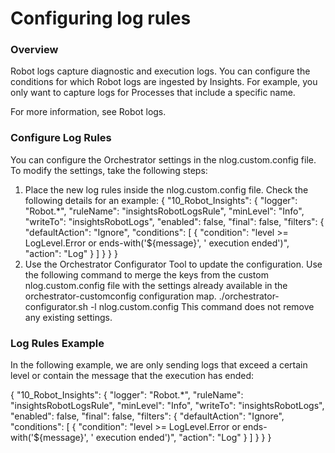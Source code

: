 ﻿# Configuring log rules


### Overview

Robot logs capture diagnostic and execution logs. You can configure the conditions for which Robot logs are ingested by Insights. For example, you only want to capture logs for Processes that include a specific name.

For more information, see Robot logs.


### Configure Log Rules

You can configure the Orchestrator settings in the nlog.custom.config file. To modify the settings, take the following steps:

1. Place the new log rules inside the nlog.custom.config file. Check the following details for an example: {
  "10_Robot_Insights": {
    "logger": "Robot.*",
    "ruleName": "insightsRobotLogsRule",
    "minLevel": "Info",
    "writeTo": "insightsRobotLogs",
    "enabled": false,
    "final": false,
    "filters": {
      "defaultAction": "Ignore",
      "conditions": [
        {
          "condition": "level >= LogLevel.Error or ends-with('${message}', ' execution ended')",
          "action": "Log"
        }
      ]
    }
  }
}
2. Use the Orchestrator Configurator Tool to update the configuration. Use the following command to merge the keys from the custom nlog.custom.config file with the settings already available in the orchestrator-customconfig configuration map. ./orchestrator-configurator.sh -l nlog.custom.config This command does not remove any existing settings.


### Log Rules Example

In the following example, we are only sending logs that exceed a certain level or contain the message that the execution has ended:

{
  "10_Robot_Insights": {
    "logger": "Robot.*",
    "ruleName": "insightsRobotLogsRule",
    "minLevel": "Info",
    "writeTo": "insightsRobotLogs",
    "enabled": false,
    "final": false,
    "filters": {
      "defaultAction": "Ignore",
      "conditions": [
        {
          "condition": "level >= LogLevel.Error or ends-with('${message}', ' execution ended')",
          "action": "Log"
        }
      ]
    }
  }
}

